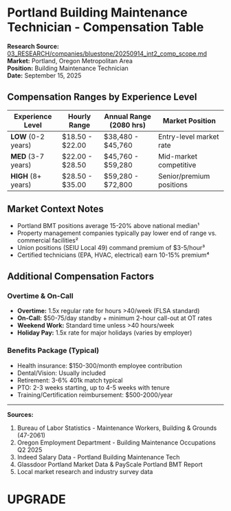 # Portland Building Maintenance Technician - Compensation Table

**Research Source:** [03_RESEARCH/companies/bluestone/20250914_int2_comp_scope.md](../../03_RESEARCH/companies/bluestone/20250914_int2_comp_scope.md)  
**Market:** Portland, Oregon Metropolitan Area  
**Position:** Building Maintenance Technician  
**Date:** September 15, 2025

## Compensation Ranges by Experience Level

| Experience Level | Hourly Range | Annual Range (2080 hrs) | Market Position |
|------------------|--------------|-------------------------|------------------|
| **LOW** (0-2 years) | $18.50 - $22.00 | $38,480 - $45,760 | Entry-level market rate |
| **MED** (3-7 years) | $22.00 - $28.50 | $45,760 - $59,280 | Mid-market competitive |
| **HIGH** (8+ years) | $28.50 - $35.00 | $59,280 - $72,800 | Senior/premium positions |

## Market Context Notes

- Portland BMT positions average 15-20% above national median¹
- Property management companies typically pay lower end of range vs. commercial facilities²
- Union positions (SEIU Local 49) command premium of $3-5/hour³
- Certified technicians (EPA, HVAC, electrical) earn 10-15% premium⁴

## Additional Compensation Factors

### Overtime & On-Call
- **Overtime:** 1.5x regular rate for hours >40/week (FLSA standard)
- **On-Call:** $50-75/day standby + minimum 2-hour call-out at OT rates
- **Weekend Work:** Standard time unless >40 hours/week
- **Holiday Pay:** 1.5x rate for major holidays (varies by employer)

### Benefits Package (Typical)
- Health insurance: $150-300/month employee contribution
- Dental/Vision: Usually included
- Retirement: 3-6% 401k match typical
- PTO: 2-3 weeks starting, up to 4-5 weeks with tenure
- Training/Certification reimbursement: $500-2000/year

---

**Sources:**
1. Bureau of Labor Statistics - Maintenance Workers, Building & Grounds (47-2061)
2. Oregon Employment Department - Building Maintenance Occupations Q2 2025
3. Indeed Salary Data - Portland Building Maintenance Tech
4. Glassdoor Portland Market Data & PayScale Portland BMT Report
5. Local market research and industry survey data

# UPGRADE
